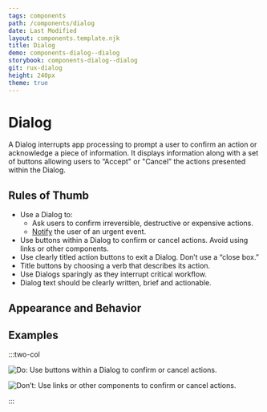 ```yaml
---
tags: components
path: /components/dialog
date: Last Modified
layout: components.template.njk
title: Dialog
demo: components-dialog--dialog
storybook: components-dialog--dialog
git: rux-dialog
height: 240px
theme: true
---
```


# Dialog

A Dialog interrupts app processing to prompt a user to confirm an action or acknowledge a piece of information. It displays information along with a set of buttons allowing users to “Accept" or "Cancel” the actions presented within the Dialog.

## Rules of Thumb

- Use a Dialog to:
  - Ask users to confirm irreversible, destructive or expensive actions.
  - [Notify](/patterns/notifications) the user of an urgent event.
- Use buttons within a Dialog to confirm or cancel actions. Avoid using links or other components.
- Use clearly titled action buttons to exit a Dialog. Don’t use a “close box.”
- Title buttons by choosing a verb that describes its action.
- Use Dialogs sparingly as they interrupt critical workflow.
- Dialog text should be clearly written, brief and actionable.

## Appearance and Behavior

## Examples

:::two-col

![Do: Use buttons within a Dialog to confirm or cancel actions.](/img/components/modal-do-1.png "Do: Use buttons within a Dialog to confirm or cancel actions.")

![Don’t: Use links or other components to confirm or cancel actions.](/img/components/modal-dont-1.png "Don’t: Use links or other components to confirm or cancel actions.")

:::
